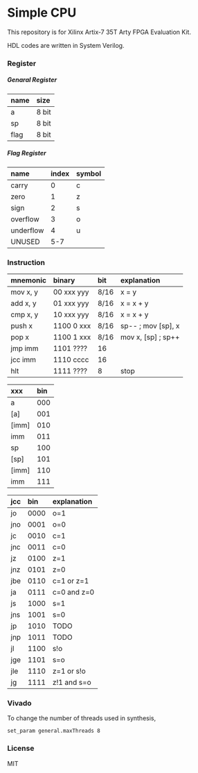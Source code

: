 # Simple CPU

This repository is for Xilinx Artix-7 35T Arty FPGA Evaluation Kit.

HDL codes are written in System Verilog.

### Register

##### Genaral Register
|name|size |
|:---|:----|
|a   |8 bit|
|sp  |8 bit|
|flag|8 bit|

##### Flag Register

|name      |index|symbol|
|:---------|:----|:-----|
|carry     |0    |c     |
|zero      |1    |z     |
|sign      |2    |s     |
|overflow  |3    |o     |
|underflow |4    |u     |
|UNUSED    |5-7  |      |

### Instruction

|mnemonic   |binary    |bit  |explanation         |
|:----------|:---------|:----|:-------------------|
|mov x, y   |00 xxx yyy|8/16 |x = y               |
|add x, y   |01 xxx yyy|8/16 |x = x + y           |
|cmp x, y   |10 xxx yyy|8/16 |x = x + y           |
|push x     |1100 0 xxx|8/16 |sp-- ; mov [sp], x  |
|pop x      |1100 1 xxx|8/16 |mov x, [sp] ; sp++  |
|jmp imm    |1101 ???? |16   |                    |
|jcc imm    |1110 cccc |16   |                    |
|hlt        |1111 ???? |8    |stop                |

|xxx  |bin|
|:----|:--|
|a    |000|
|[a]  |001|
|[imm]|010|
|imm  |011|
|sp   |100|
|[sp] |101|
|[imm]|110|
|imm  |111|

|jcc  |bin |explanation|
|:----|:---|:----------|
|jo   |0000|o=1        |
|jno  |0001|o=0        |
|jc   |0010|c=1        |
|jnc  |0011|c=0        |
|jz   |0100|z=1        |
|jnz  |0101|z=0        |
|jbe  |0110|c=1 or  z=1|
|ja   |0111|c=0 and z=0|
|js   |1000|s=1        |
|jns  |1001|s=0        |
|jp   |1010|TODO       |
|jnp  |1011|TODO       |
|jl   |1100|s!o        |
|jge  |1101|s=o        |
|jle  |1110|z=1 or  s!o|
|jg   |1111|z!1 and s=o|

### Vivado

To change the number of threads used in synthesis,

```
set_param general.maxThreads 8
```

### License

MIT
